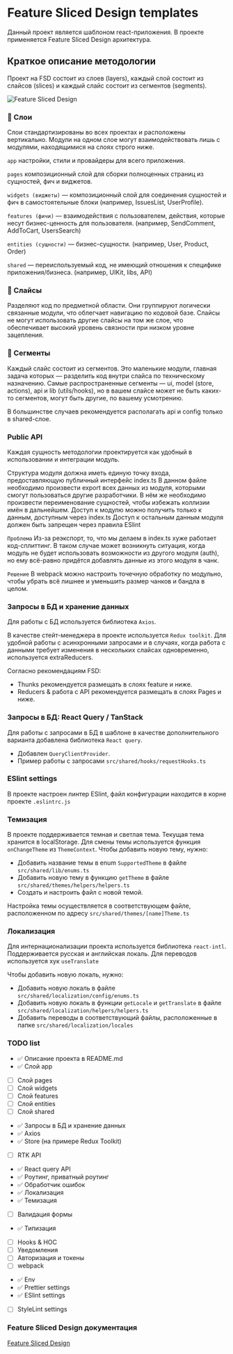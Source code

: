 # Feature Sliced Design templates

Данный проект является шаблоном react-приложения.
В проекте применяется Feature Sliced Design архитектура.

## Краткое описание методологии

Проект на FSD состоит из слоев (layers), каждый слой состоит из слайсов (slices) и каждый слайс состоит из сегментов (segments).

![Feature Sliced Design](https://feature-sliced.github.io/documentation/assets/ideal-img/visual_schema.b6c18f6.1030.jpg)

### :pushpin: Слои

Слои стандартизированы во всех проектах и расположены вертикально. Модули на одном слое могут взаимодействовать лишь с модулями, находящимися на слоях строго ниже.

`app` настройки, стили и провайдеры для всего приложения.

`pages` композиционный слой для сборки полноценных страниц из сущностей, фич и виджетов.

`widgets (виджеты)` — композиционный слой для соединения сущностей и фич в самостоятельные блоки (например, IssuesList, UserProfile).

`features (фичи)` — взаимодействия с пользователем, действия, которые несут бизнес-ценность для пользователя. (например, SendComment, AddToCart, UsersSearch)

`entities (сущности)` — бизнес-сущности. (например, User, Product, Order)

`shared` — переиспользуемый код, не имеющий отношения к специфике приложения/бизнеса. (например, UIKit, libs, API)

### :pushpin: Cлайсы

Разделяют код по предметной области. Они группируют логически связанные модули, что облегчает навигацию по кодовой базе.
Слайсы не могут использовать другие слайсы на том же слое, что обеспечивает высокий уровень связности при низком уровне зацепления.

### :pushpin: Сегменты

Каждый слайс состоит из сегментов.
Это маленькие модули, главная задача которых — разделить код внутри слайса по техническому назначению.
Самые распространенные сегменты — ui, model (store, actions), api и lib (utils/hooks),
но в вашем слайсе может не быть каких-то сегментов, могут быть другие, по вашему усмотрению.

В большинстве случаев рекомендуется располагать api и config только в shared-слое.

### Public API

Каждая сущность методологии проектируется как удобный в использовании и интеграции модуль.

Структура модуля должна иметь единую точку входа, предоставляющую публичный интерфейс index.ts
В данном файле необходимо произвести export всех данных из модуля,
которыми смогут пользоваться другие разработчики.
В нём же необходимо произвести переименование сущностей, чтобы избежать коллизии имён в дальнейшем.
Доступ к модулю можно получить только к данным, доступным через index.ts
Доступ к остальным данным модуля должен быть запрещен через правила ESlint

`Проблема`
Из-за реэкспорт, то, что мы делаем в index.ts хуже работает код-сплиттинг.
В таком случае может возникнуть ситуация, когда модуль не будет использовать возможности
из другого модуля (auth), но ему всё-равно придётся добавлять данные из этого модуля в чанк.

`Решение`
В webpack можно настроить точечную обработку по модульно,
чтобы убрать всё лишнее и уменьшить размер чанков и бандла в целом.

### Запросы в БД и хранение данных

Для работы с БД используется библиотека `Axios`.

В качестве стейт-менеджера в проекте используется `Redux toolkit`.
Для удобной работы с асинхронными запросами и в случаях, когда работа с данными требует изменения в нескольких слайсах одновременно, используется extraReducers.

Согласно рекомендациям FSD:

- Thunks рекомендуется размещать в слоях feature и ниже.
- Reducers & работа с API рекомендуется размещать в слоях Pages и ниже.

### Запросы в БД: React Query / TanStack

Для работы с запросами в БД в шаблоне в качестве дополнительного варианта добавлена библиотека `React query`.

- Добавлен `QueryClientProvider`.
- Пример работы с запросами `src/shared/hooks/requestHooks.ts`

### ESlint settings

В проекте настроен линтер ESlint, файл конфигурации находится в корне проекте `.eslintrc.js`

### Темизация

В проекте поддерживается темная и светлая тема.
Текущая тема хранится в localStorage. Для смены темы используется функция `onChangeTheme` из `ThemeContext`.
Чтобы добавить новую тему, нужно:

- Добавить название темы в enum `SupportedTheme` в файле `src/shared/lib/enums.ts`
- Добавить новую тему в функцию `getTheme` в файле `src/shared/themes/helpers/helpers.ts`
- Создать и настроить файл с новой темой.

Настройка темы осуществляется в соответствующем файле, расположенном по адресу `src/shared/themes/[name]Theme.ts`

### Локализация

Для интернационализации проекта используется библиотека `react-intl`. Поддерживается русская и английская локаль.
Для переводов используется хук `useTranslate`

Чтобы добавить новую локаль, нужно:

- Добавить новую локаль в файле `src/shared/localization/config/enums.ts`
- Добавить новую локаль в функции `getLocale` и `getTranslate` в файле `src/shared/localization/helpers/helpers.ts`
- Добавить переводы в соответствующий файлы, расположенные в папке `src/shared/localization/locales`

### TODO list

- ✅️ Описание проекта в README.md
- ✅️ Слой app
- [ ] Слой pages
- [ ] Слой widgets
- [ ] Слой features
- [ ] Слой entities
- [ ] Слой shared
- ✅️ Запросы в БД и хранение данных
- ✅️ Axios
- ✅️ Store (на примере Redux Toolkit)
- [ ] RTK API
- ✅️ React query API
- ✅️ Роутинг, приватный роутинг
- ✅️ Обработчик ошибок
- ✅️ Локализация
- ✅️ Темизация
- [ ] Валидация формы
- ✅️ Типизация
- [ ] Hooks & HOC
- [ ] Уведомления
- [ ] Авторизация и токены
- [ ] webpack
- ✅️ Env
- ✅️ Prettier settings
- ✅️ ESlint settings
- [ ] StyleLint settings

### Feature Sliced Design документация

[Feature Sliced Design](https://feature-sliced.github.io/documentation)
